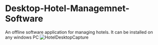 # Desktop-Hotel-Managemnet-Software
An offline software application for managing hotels. It can be installed on any windows PC
![HotelDesktopCapture](https://github.com/ChiemelieChinedu/Desktop-Hotel-Managemnet-Software/assets/87366883/0ee3bfc5-d120-4748-8fe1-e8f815d0ad20)
